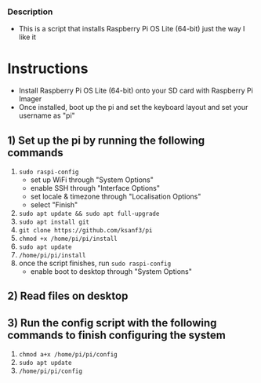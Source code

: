 ### Description
  - This is a script that installs Raspberry Pi OS Lite (64-bit) just the way I like it

# Instructions
  - Install Raspberry Pi OS Lite (64-bit) onto your SD card with Raspberry Pi Imager
  - Once installed, boot up the pi and set the keyboard layout and set your username as "pi"

## 1) Set up the pi by running the following commands
  1. `sudo raspi-config`
      - set up WiFi through "System Options"
      - enable SSH through "Interface Options"
      - set locale & timezone through "Localisation Options"
      - select "Finish"
  2. `sudo apt update && sudo apt full-upgrade`
  3. `sudo apt install git`
  4. `git clone https://github.com/ksanf3/pi`
  5. `chmod +x /home/pi/pi/install`
  6. `sudo apt update`
  7. `/home/pi/pi/install`
  8. once the script finishes, run `sudo raspi-config`
      - enable boot to desktop through "System Options"

## 2) Read files on desktop

## 3) Run the config script with the following commands to finish configuring the system
  1. `chmod a+x /home/pi/pi/config`
  2. `sudo apt update`
  3. `/home/pi/pi/config`
